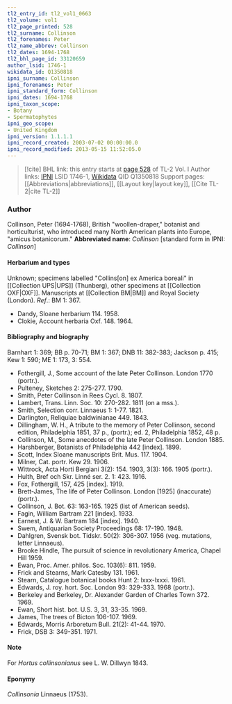 ```yaml
---
tl2_entry_id: tl2_vol1_0663
tl2_volume: vol1
tl2_page_printed: 528
tl2_surname: Collinson
tl2_forenames: Peter
tl2_name_abbrev: Collinson
tl2_dates: 1694-1768
tl2_bhl_page_id: 33120659
author_lsid: 1746-1
wikidata_id: Q1350818
ipni_surname: Collinson
ipni_forenames: Peter
ipni_standard_form: Collinson
ipni_dates: 1694-1768
ipni_taxon_scope: 
- Botany
- Spermatophytes
ipni_geo_scope: 
- United Kingdom
ipni_version: 1.1.1.1
ipni_record_created: 2003-07-02 00:00:00.0
ipni_record_modified: 2013-05-15 11:52:05.0
---
```


> [!cite] BHL link: this entry starts at [page 528](https://www.biodiversitylibrary.org/page/33120659) of TL-2 Vol. I
> Author links: [IPNI](https://www.ipni.org/a/1746-1) LSID 1746-1, [Wikidata](https://www.wikidata.org/wiki/Q1350818) QID Q1350818
> Support pages: [[Abbreviations|abbreviations]], [[Layout key|layout key]], [[Cite TL-2|cite TL-2]]

### Author

Collinson, Peter (1694-1768), British "woollen-draper," botanist and horticulturist, who introduced many North American plants into Europe, "amicus botanicorum." 
**Abbreviated name**: *Collinson* \[standard form in IPNI: *Collinson*\]

#### Herbarium and types

Unknown; specimens labelled "Collins\[on\] ex America boreali" in [[Collection UPS|UPS]] (Thunberg), other specimens at [[Collection OXF|OXF]]. Manuscripts at [[Collection BM|BM]] and Royal Society (London).
*Ref*.: BM 1: 367.
- Dandy, Sloane herbarium 114. 1958.
- Clokie, Account herbaria Oxf. 148. 1964.

#### Bibliography and biography

Barnhart 1: 369; BB p. 70-71; BM 1: 367; DNB 11: 382-383; Jackson p. 415; Kew 1: 590; ME 1: 173, 3: 554.
- Fothergill, J., Some account of the late Peter Collinson. London 1770 (portr.).
- Pulteney, Sketches 2: 275-277. 1790.
- Smith, Peter Collinson in Rees Cycl. 8. 1807.
- Lambert, Trans. Linn. Soc. 10: 270-282. 1811 (on a mss.).
- Smith, Selection corr. Linnaeus 1: 1-77. 1821.
- Darlington, Reliquiae baldwinianae 449. 1843.
- Dillingham, W. H., A tribute to the memory of Peter Collinson, second edition, Philadelphia 1851, 37 p., (portr.); ed. 2, Philadelphia 1852, 48 p.
- Collinson, M., Some anecdotes of the late Peter Collinson. London 1885.
- Harshberger, Botanists of Philadelphia 442 \[index\]. 1899.
- Scott, Index Sloane manuscripts Brit. Mus. 117. 1904.
- Milner, Cat. portr. Kew 29. 1906.
- Wittrock, Acta Horti Bergiani 3(2): 154. 1903, 3(3): 166. 1905 (portr.).
- Hulth, Bref och Skr. Linné ser. 2. 1: 423. 1916.
- Fox, Fothergill, 157, 425 \[index\]. 1919.
- Brett-James, The life of Peter Collinson. London \[1925\] (inaccurate) (portr.).
- Collinson, J. Bot. 63: 163-165. 1925 (list of American seeds).
- Fagin, William Bartram 221 \[index\]. 1933.
- Earnest, J. & W. Bartram 184 \[index\]. 1940.
- Swem, Antiquarian Society Proceedings 68: 17-190. 1948.
- Dahlgren, Svensk bot. Tidskr. 50(2): 306-307. 1956 (veg. mutations, letter Linnaeus).
- Brooke Hindle, The pursuit of science in revolutionary America, Chapel Hill 1959.
- Ewan, Proc. Amer. philos. Soc. 103(6): 811. 1959.
- Frick and Stearns, Mark Catesby 131. 1961.
- Stearn, Catalogue botanical books Hunt 2: lxxx-lxxxi. 1961.
- Edwards, J. roy. hort. Soc. London 93: 329-333. 1968 (portr.).
- Berkeley and Berkeley, Dr. Alexander Garden of Charles Town 372. 1969.
- Ewan, Short hist. bot. U.S. 3, 31, 33-35. 1969.
- James, The trees of Bicton 106-107. 1969.
- Edwards, Morris Arboretum Bull. 21(2): 41-44. 1970.
- Frick, DSB 3: 349-351. 1971.

#### Note

For *Hortus collinsonianus* see L. W. Dillwyn 1843.

#### Eponymy

*Collinsonia* Linnaeus (1753).

